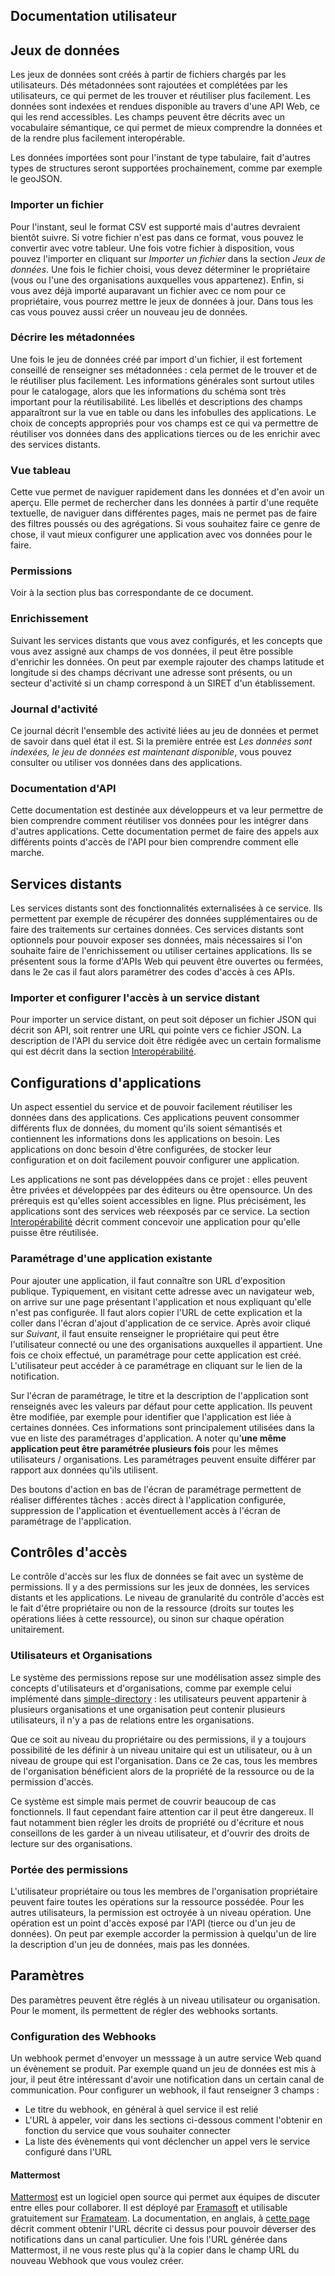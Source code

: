 ## Documentation utilisateur

## Jeux de données

Les jeux de données sont créés à partir de fichiers chargés par les utilisateurs. Dés métadonnées sont rajoutées et complétées par les utilisateurs, ce qui permet de les trouver et réutiliser plus facilement. Les données sont indexées et rendues disponible au travers d'une API Web, ce qui les rend accessibles. Les champs peuvent être décrits avec un vocabulaire sémantique, ce qui permet de mieux comprendre la données et de la rendre plus facilement interopérable.

Les données importées sont pour l'instant de type tabulaire, fait d'autres types de structures seront supportées prochainement, comme par exemple le geoJSON.

### Importer un fichier

Pour l'instant, seul le format CSV est supporté mais d'autres devraient bientôt suivre. Si votre fichier n'est pas dans ce format, vous pouvez le convertir avec votre tableur. Une fois votre fichier à disposition, vous pouvez l'importer en cliquant sur *Importer un fichier* dans la section *Jeux de données*. Une fois le fichier choisi, vous devez déterminer le propriétaire (vous ou l'une des organisations auxquelles vous appartenez). Enfin, si vous avez déjà importé auparavant un fichier avec ce nom pour ce propriétaire, vous pourrez mettre le jeux de données à jour. Dans tous les cas vous pouvez aussi créer un nouveau jeu de données.

### Décrire les métadonnées

Une fois le jeu de données créé par import d'un fichier, il est fortement conseillé de renseigner ses métadonnées : cela permet de le trouver et de le réutiliser plus facilement. Les informations générales sont surtout utiles pour le catalogage, alors que les informations du schéma sont très important pour la réutilisabilité. Les libellés et descriptions des champs apparaîtront sur la vue en table ou dans les infobulles des applications. Le choix de concepts appropriés pour vos champs est ce qui va permettre de réutiliser vos données dans des applications tierces ou de les enrichir avec des services distants.

### Vue tableau

Cette vue permet de naviguer rapidement dans les données et d'en avoir un aperçu. Elle permet de rechercher dans les données à partir d'une requête textuelle, de naviguer dans différentes pages, mais ne permet pas de faire des filtres poussés ou des agrégations. Si vous souhaitez faire ce genre de chose, il vaut mieux configurer une application avec vos données pour le faire.

### Permissions
Voir à la section plus bas correspondante de ce document.

### Enrichissement

Suivant les services distants que vous avez configurés, et les concepts que vous avez assigné aux champs de vos données, il peut être possible d'enrichir les données. On peut par exemple rajouter des champs latitude et longitude si des champs décrivant une adresse sont présents, ou un secteur d'activité si un champ correspond à un SIRET d'un établissement.

### Journal d'activité

Ce journal décrit l'ensemble des activité liées au jeu de données et permet de savoir dans quel état il est. Si la première entrée est *Les données sont indexées, le jeu de données est maintenant disponible*, vous pouvez consulter ou utiliser vos données dans des applications.

### Documentation d'API
Cette documentation est destinée aux développeurs et va leur permettre de bien comprendre comment réutiliser vos données pour les intégrer dans d'autres applications. Cette documentation permet de faire des appels aux différents points d'accès de l'API pour bien comprendre comment elle marche.

## Services distants

Les services distants sont des fonctionnalités externalisées à ce service. Ils permettent par exemple de récupérer des données supplémentaires ou de faire des traitements sur certaines données. Ces services distants sont optionnels pour pouvoir exposer ses données, mais nécessaires si l'on souhaite faire de l'enrichissement ou utiliser certaines applications. Ils se présentent sous la forme d'APIs Web qui peuvent être ouvertes ou fermées, dans le 2e cas il faut alors paramétrer des codes d'accès à ces APIs.

### Importer et configurer l'accès à un service distant
Pour importer un service distant, on peut soit déposer un fichier JSON qui décrit son API, soit rentrer une URL qui pointe vers ce fichier JSON. La description de l'API du service doit être rédigée avec un certain formalisme qui est décrit dans la section [Interopérabilité](interoperate).


## Configurations d'applications

Un aspect essentiel du service et de pouvoir facilement réutiliser les données dans des applications. Ces applications peuvent consommer différents flux de données, du moment qu'ils soient sémantisés et contiennent les informations dons les applications on besoin. Les applications on donc besoin d'être configurées, de stocker leur configuration et on doit facilement pouvoir configurer une application.

Les applications ne sont pas développées dans ce projet : elles peuvent être privées et développées par des éditeurs ou être opensource. Un des prérequis est qu'elles soient accessibles en ligne. Plus précisément, les applications sont des services web réexposés par ce service. La section [Interopérabilité](interoperate) décrit comment concevoir une application pour qu'elle puisse être réutilisée.

### Paramétrage d'une application existante

Pour ajouter une application, il faut connaître son URL d'exposition publique. Typiquement, en visitant cette adresse avec un navigateur web, on arrive sur une page présentant l'application et nous expliquant qu'elle n'est pas configurée. Il faut alors copier l'URL de cette explication et la coller dans l'écran d'ajout d'application de ce service. Après avoir cliqué sur *Suivant*, il faut ensuite renseigner le propriétaire qui peut être l'utilisateur connecté ou une des organisations auxquelles il appartient. Une fois ce choix effectué, un paramétrage pour cette application est créé. L'utilisateur peut accéder à ce paramétrage en cliquant sur le lien de la notification.

Sur l'écran de paramétrage, le titre et la description de l'application sont renseignés avec les valeurs par défaut pour cette application. Ils peuvent être modifiée, par exemple pour identifier que l'application est liée à certaines données. Ces informations sont principalement utilisées dans la vue en liste des paramétrages d'application. A noter qu'**une même application peut être paramétrée plusieurs fois** pour les mêmes utilisateurs / organisations. Les paramétrages peuvent ensuite différer par rapport aux données qu'ils utilisent.

Des boutons d'action en bas de l'écran de paramétrage permettent de réaliser différentes tâches : accès direct à l'application configurée, suppression de l'application et éventuellement accès à l'écran de paramétrage de l'application.


## Contrôles d'accès

Le contrôle d'accès sur les flux de données se fait avec un système de permissions. Il y a des permissions sur les jeux de données, les services distants et les applications. Le niveau de granularité du contrôle d'accès est le fait d'être propriétaire ou non de la ressource (droits sur toutes les opérations liées à cette ressource), ou sinon sur chaque opération unitairement.

### Utilisateurs et Organisations

Le système des permissions repose sur une modélisation assez simple des concepts d'utilisateurs et d'organisations, comme par exemple celui implémenté dans [simple-directory](https://github.com/koumoul-dev/simple-directory) : les utilisateurs peuvent appartenir à plusieurs organisations et une organisation peut contenir plusieurs utilisateurs, il n'y a pas de relations entre les organisations.

Que ce soit au niveau du propriétaire ou des permissions, il y a toujours possibilité de les définir à un niveau unitaire qui est un utilisateur, ou à un niveau de groupe qui est l'organisation. Dans ce 2e cas, tous les membres de l'organisation bénéficient alors de la propriété de la ressource ou de la permission d'accès.

Ce système est simple mais permet de couvrir beaucoup de cas fonctionnels. Il faut cependant faire attention car il peut être dangereux. Il faut notamment bien régler les droits de propriété ou d'écriture et nous conseillons de les garder à un niveau utilisateur, et d'ouvrir des droits de lecture sur des organisations.

### Portée des permissions

L'utilisateur propriétaire ou tous les membres de l'organisation propriétaire peuvent faire toutes les opérations sur la ressource possédée. Pour les autres utilisateurs, la permission est octroyée à un niveau opération. Une opération est un point d'accès exposé par l'API (tierce ou d'un jeu de données). On peut par exemple accorder la permission à quelqu'un de lire la description d'un jeu de données, mais pas les données.


## Paramètres

Des paramètres peuvent être réglés à un niveau utilisateur ou organisation. Pour le moment, ils permettent de régler des webhooks sortants.

### Configuration des Webhooks

Un webhook permet d'envoyer un messsage à un autre service Web quand un évènement se produit. Par exemple quand un jeu de données est mis à jour, il peut être intéressant d'avoir une notification dans un certain canal de communication. Pour configurer un webhook, il faut renseigner 3 champs :
 * Le titre du webhook, en général à quel service il est relié
 * L'URL à appeler, voir dans les sections ci-dessous comment l'obtenir en fonction du service que vous souhaiter connecter
 * La liste des évènements qui vont déclencher un appel vers le service configuré dans l'URL

#### Mattermost

[Mattermost](https://mattermost.com) est un logiciel open source qui permet aux équipes de discuter entre elles pour collaborer. Il est déployé par [Framasoft](https://framasoft.org/) et utilisable gratuitement sur [Framateam](https://framateam.org). La documentation, en anglais, à [cette page](https://docs.mattermost.com/developer/webhooks-incoming.html) décrit comment obtenir l'URL décrite ci dessus pour pouvoir déverser des notifications dans un canal particulier. Une fois l'URL générée dans Mattermost, il ne vous reste plus qu'à la copier dans le champ URL du nouveau Webhook que vous voulez créer.
